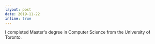 ```yaml
---
layout: post
date: 2019-11-22
inline: true
---
```


I completed Master's degree in Computer Science from the University of Toronto.
